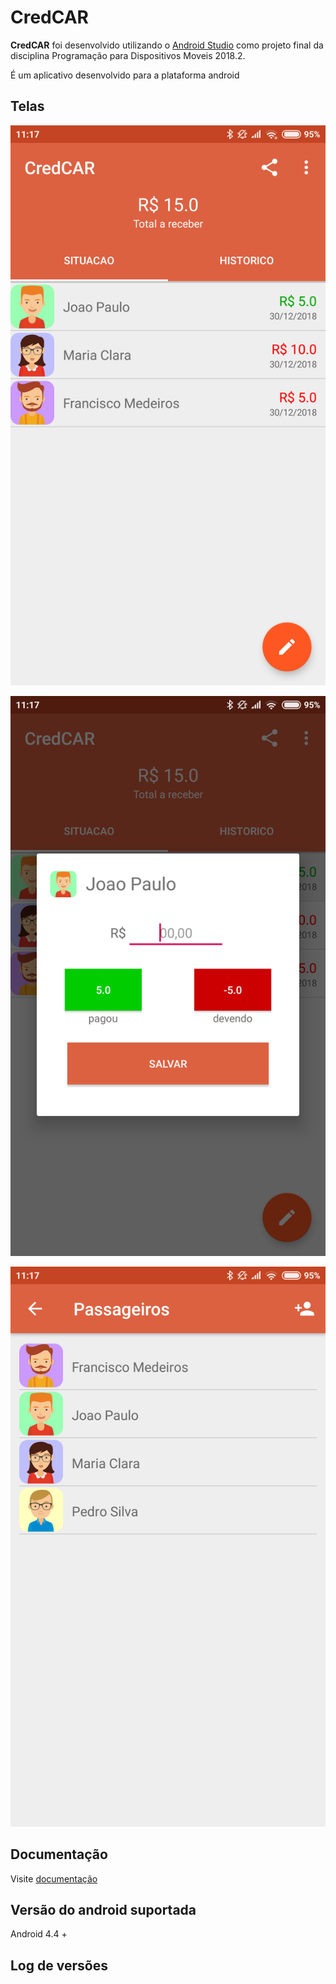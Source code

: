 CredCAR
=======================
**CredCAR** foi desenvolvido utilizando o [Android Studio](https://developer.android.com/studio/) como projeto final da disciplina Programação para Dispositivos Moveis 2018.2.

É um aplicativo desenvolvido para a plataforma android

Telas
----------------
![CredCAR - Tela principal](https://raw.githubusercontent.com/jrrf/CredCAR/master/Imagens/tela_principal.png)

![CredCAR - Tela adicionar valor](https://raw.githubusercontent.com/jrrf/CredCAR/master/imagens/Adicionar_valor.png)

![CredCAR - Tela passageiros](https://raw.githubusercontent.com/jrrf/CredCAR/master/imagens/tela_passageiros.png)

Documentação
----------------
Visite [documentação](https://github.com/jrrf/CredCAR/tree/master/Documentacao)

Versão do android suportada
----------------
Android 4.4 +

Log de versões
----------------
